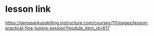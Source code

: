 # lesson link
https://gensparkupskilling.instructure.com/courses/111/pages/lesson-practical-fine-tuning-session?module_item_id=617
